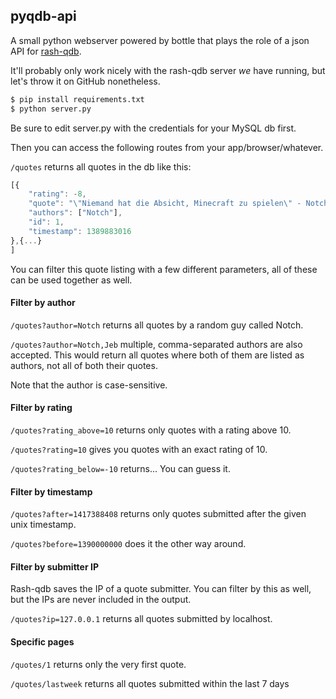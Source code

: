 ## pyqdb-api

A small python webserver powered by bottle that plays the role of a json API for [rash-qdb](https://github.com/paxed/rash-qdb-fork).

It'll probably only work nicely with the rash-qdb server *we* have running, but let's throw it on GitHub nonetheless.

```sh
$ pip install requirements.txt
$ python server.py
```

Be sure to edit server.py with the credentials for your MySQL db first.

Then you can access the following routes from your app/browser/whatever.

`/quotes` returns all quotes in the db like this:
```js
[{
    "rating": -8,
    "quote": "\"Niemand hat die Absicht, Minecraft zu spielen\" - Notch",
    "authors": ["Notch"],
    "id": 1,
    "timestamp": 1389883016
},{...}
]
```

You can filter this quote listing with a few different parameters, all of these can be used together as well.

#### Filter by author

`/quotes?author=Notch` returns all quotes by a random guy called Notch.

`/quotes?author=Notch,Jeb` multiple, comma-separated authors are also accepted. This would return all quotes where both of them are listed as authors, not all of both their quotes.

Note that the author is case-sensitive.

#### Filter by rating

`/quotes?rating_above=10` returns only quotes with a rating above 10.

`/quotes?rating=10` gives you quotes with an exact rating of 10.

`/quotes?rating_below=-10` returns... You can guess it.

#### Filter by timestamp

`/quotes?after=1417388408` returns only quotes submitted after the given unix timestamp.

`/quotes?before=1390000000` does it the other way around.

#### Filter by submitter IP

Rash-qdb saves the IP of a quote submitter. You can filter by this as well, but the IPs are never included in the output.

`/quotes?ip=127.0.0.1` returns all quotes submitted by localhost.

#### Specific pages

`/quotes/1` returns only the very first quote.

`/quotes/lastweek` returns all quotes submitted within the last 7 days
